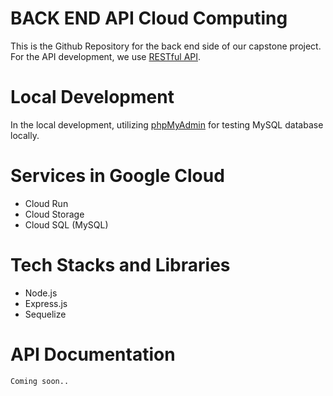# BACK END API Cloud Computing
This is the Github Repository for the back end side of our capstone project. <br>
For the API development, we use [RESTful API](https://en.wikipedia.org/wiki/REST).

# Local Development
In the local development, utilizing [phpMyAdmin](https://www.phpmyadmin.net/) for testing MySQL database locally.

# Services in Google Cloud
- Cloud Run
- Cloud Storage
- Cloud SQL (MySQL)

# Tech Stacks and Libraries
- Node.js
- Express.js
- Sequelize

# API Documentation
``Coming soon..``
